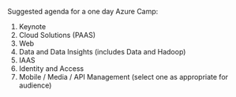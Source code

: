 ﻿Suggested agenda for a one day Azure Camp:

1.	Keynote
2.	Cloud Solutions (PAAS)
3.	Web
4.	Data and Data Insights (includes Data and Hadoop)
5.	IAAS
6.	Identity and Access
7.	Mobile / Media / API Management (select one as appropriate for audience)